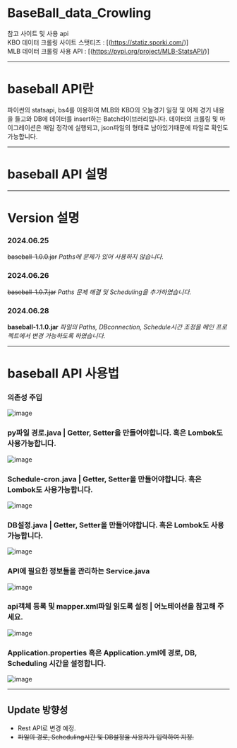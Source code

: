 # BaseBall_data_Crowling

참고 사이트 및 사용 api   
KBO 데이터 크롤링 사이트 스탯티즈 :  [(https://statiz.sporki.com/)]   
MLB 데이터 크롤링 사용 API : [(https://pypi.org/project/MLB-StatsAPI/)]
***
# baseball API란
파이썬의 statsapi, bs4를 이용하여 MLB와 KBO의 오늘경기 일정 및 어제 경기 내용을 들고와 DB에 데이터를 insert하는 Batch라이브러리입니다.
데이터의 크롤링 및 마이그레이션은 매일 정각에 실행되고, json파일의 형태로 남아있기때문에 파일로 확인도 가능합니다.
***
# baseball API 설명

***
# Version 설명
### 2024.06.25
~~baseball-1.0.0.jar~~ *Paths에 문제가 있어 사용하지 않습니다.*

### 2024.06.26
~~baseball-1.0.7.jar~~ *Paths 문제 해결 및 Scheduling을 추가하였습니다.*

### 2024.06.28
__baseball-1.1.0.jar__ *파일의 Paths, DBconnection, Schedule시간 조정을 메인 프로젝트에서 변경 가능하도록 하였습니다.*

***
# baseball API 사용법
### 의존성 주입 
![image](https://github.com/jjjch0723/BaseBall_API/assets/83578340/cb97a289-5df9-403b-9155-58eaa0fceaad)

### py파일 경로.java | Getter, Setter을 만들어야합니다. 혹은 Lombok도 사용가능합니다.
![image](https://github.com/jjjch0723/BaseBall_API/assets/83578340/0ccbde93-a4ed-4a36-9294-00354b2d3193)

### Schedule-cron.java | Getter, Setter을 만들어야합니다. 혹은 Lombok도 사용가능합니다.
![image](https://github.com/jjjch0723/BaseBall_API/assets/83578340/1648991c-972e-4adc-9c5e-6b82e0a3e009)

### DB설정.java | Getter, Setter을 만들어야합니다. 혹은 Lombok도 사용가능합니다.
![image](https://github.com/jjjch0723/BaseBall_API/assets/83578340/68741d4d-1052-42c1-9c6c-445a38a3228c)

### API에 필요한 정보들을 관리하는 Service.java
![image](https://github.com/jjjch0723/BaseBall_API/assets/83578340/46398032-cddb-40ea-b7a1-f122fef01795)

### api객체 등록 및 mapper.xml파일 읽도록 설정 | 어노테이션을 참고해 주세요.
![image](https://github.com/jjjch0723/BaseBall_API/assets/83578340/73d71db6-568d-4023-9be0-a1458e964852)

### Application.properties 혹은 Application.yml에 경로, DB, Scheduling 시간을 설정합니다.
![image](https://github.com/jjjch0723/BaseBall_API/assets/83578340/bc4b1e92-cbaf-4d34-b270-e61772735fe2)

***
## Update 방향성
* Rest API로 변경 예정.
* ~~파일의 경로, Scheduling시간 및 DB설정을 사용자가 입력하여 지정.~~
